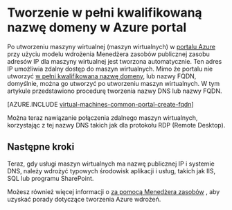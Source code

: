 <properties
   pageTitle="Tworzenie nazwy FQDN dla maszyn wirtualnych w Azure portal | Microsoft Azure"
   description="Dowiedz się, jak utworzyć w pełni kwalifikowaną nazwę domeny lub nazwy FQDN dla Menedżera zasobów na podstawie maszyn wirtualnych w Azure portal."
   services="virtual-machines-windows"
   documentationCenter=""
   authors="iainfoulds"
   manager="timlt"
   editor="tysonn"
   tags="azure-resource-manager"/>

<tags
   ms.service="virtual-machines-windows"
   ms.devlang="na"
   ms.topic="article"
   ms.tgt_pltfrm="vm-windows"
   ms.workload="infrastructure-services"
   ms.date="08/24/2016"
   ms.author="iainfou"/>

# <a name="create-a-fully-qualified-domain-name-in-the-azure-portal"></a>Tworzenie w pełni kwalifikowaną nazwę domeny w Azure portal
Po utworzeniu maszyny wirtualnej (maszyn wirtualnych) w [portalu Azure](https://portal.azure.com) przy użyciu modelu wdrożenia Menedżera zasobów publicznej zasobu adresów IP dla maszyny wirtualnej jest tworzona automatycznie. Ten adres IP umożliwia zdalny dostęp do maszyn wirtualnych. Mimo że portalu nie utworzyć [w pełni kwalifikowaną nazwę domeny](https://en.wikipedia.org/wiki/Fully_qualified_domain_name), lub nazwy FQDN, domyślnie, można go utworzyć po utworzeniu maszyn wirtualnych. W tym artykule przedstawiono procedurę tworzenia nazwy DNS lub nazwy FQDN.

[AZURE.INCLUDE [virtual-machines-common-portal-create-fqdn](../../includes/virtual-machines-common-portal-create-fqdn.md)]

Można teraz nawiązanie połączenia zdalnego maszyn wirtualnych, korzystając z tej nazwy DNS takich jak dla protokołu RDP (Remote Desktop).

## <a name="next-steps"></a>Następne kroki
Teraz, gdy usługi maszyn wirtualnych ma nazwę publicznej IP i systemie DNS, należy wdrożyć typowych środowisk aplikacji i usług, takich jak IIS, SQL lub programu SharePoint.

Możesz również więcej informacji o [za pomocą Menedżera zasobów](../azure-resource-manager/resource-group-overview.md) , aby uzyskać porady dotyczące tworzenia Azure wdrożeń.